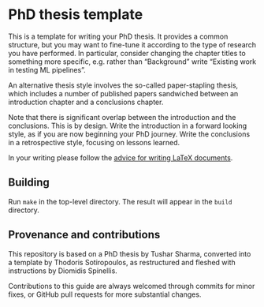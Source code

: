 # PhD thesis template

This is a template for writing your PhD thesis.
It provides a common structure, but you may want to fine-tune it
according to the type of research you have performed.
In particular, consider changing the chapter titles to something
more specific, e.g. rather than “Background” write
“Existing work in testing ML pipelines”.

An alternative thesis style involves the so-called paper-stapling
thesis, which includes a number of published papers sandwiched
between an introduction chapter and a conclusions chapter.

Note that there is significant overlap between the introduction
and the conclusions.
This is by design.
Write the introduction in a forward looking style,
as if you are now beginning your PhD journey.
Write the conclusions in a retrospective style,
focusing on lessons learned.

In your writing please follow the
[advice for writing LaTeX documents](https://github.com/dspinellis/latex-advice).

## Building
Run `make` in the top-level directory.
The result will appear in the `build` directory.

## Provenance and contributions
This repository is based on a PhD thesis by Tushar Sharma,
converted into a template by Thodoris Sotiropoulos, as
restructured and fleshed with instructions by Diomidis Spinellis.

Contributions to this guide are always welcomed through commits
for minor fixes, or GitHub pull requests for more substantial changes.


